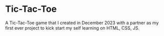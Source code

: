 # Tic-Tac-Toe
A Tic-Tac-Toe game that I created in December 2023 with a partner as my first ever project to kick start my self learning on HTML, CSS, JS.
